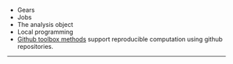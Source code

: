 * Gears
* Jobs
* The analysis object
* Local programming
* [Github toolbox methods](Toolboxes) support reproducible computation using github repositories.

***
